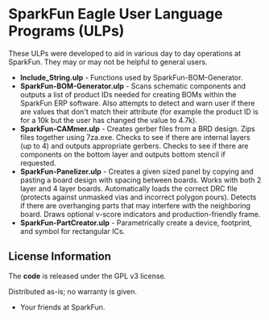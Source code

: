 SparkFun Eagle User Language Programs (ULPs)
========================================

These ULPs were developed to aid in various day to day operations at SparkFun. They may or may not be helpful to general users.

* **Include_String.ulp** - Functions used by SparkFun-BOM-Generator.
* **SparkFun-BOM-Generator.ulp** - Scans schematic components and outputs a list of product IDs needed for creating BOMs within the SparkFun ERP software. Also attempts to detect and warn user if there are values that don't match their attribute (for example the product ID is for a 10k but the user has changed the value to 4.7k).
* **SparkFun-CAMmer.ulp** - Creates gerber files from a BRD design. Zips files together using 7za.exe. Checks to see if there are internal layers (up to 4) and outputs appropriate gerbers. Checks to see if there are components on the bottom layer and outputs bottom stencil if requested.
* **SparkFun-Panelizer.ulp** - Creates a given sized panel by copying and pasting a board design with spacing between boards. Works with both 2 layer and 4 layer boards. Automatically loads the correct DRC file (protects against unmasked vias and incorrect polygon pours). Detects if there are overhanging parts that may interfere with the neighboring board. Draws optional v-score indicators and production-friendly frame.
* **SparkFun-PartCreator.ulp** - Parametrically create a device, footprint, and symbol for rectangular ICs. 

License Information
-------------------

The **code** is released under the GPL v3 license.

Distributed as-is; no warranty is given.

- Your friends at SparkFun.